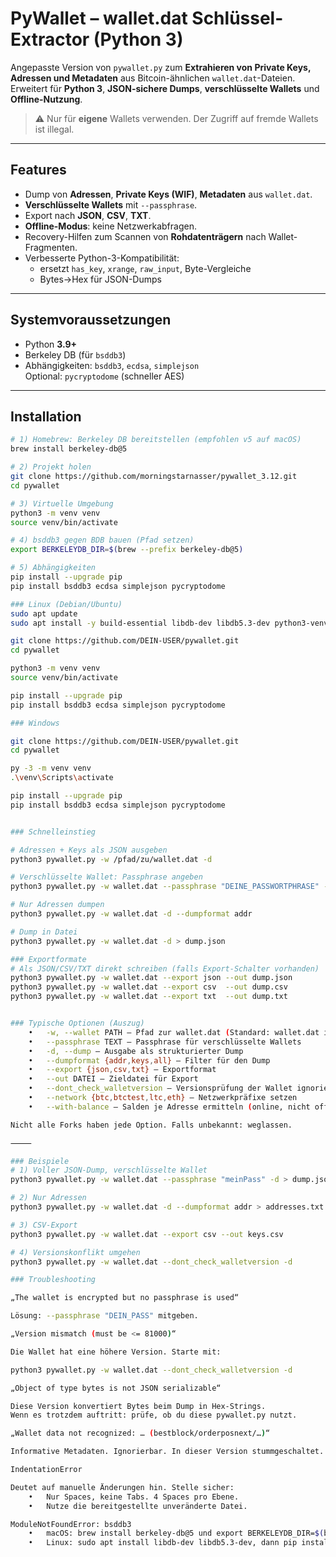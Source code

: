 # PyWallet – wallet.dat Schlüssel-Extractor (Python 3)

Angepasste Version von `pywallet.py` zum **Extrahieren von Private Keys, Adressen und Metadaten** aus Bitcoin-ähnlichen `wallet.dat`-Dateien.  
Erweitert für **Python 3**, **JSON-sichere Dumps**, **verschlüsselte Wallets** und **Offline-Nutzung**.

> ⚠️ Nur für **eigene** Wallets verwenden. Der Zugriff auf fremde Wallets ist illegal.

---

## Features

- Dump von **Adressen**, **Private Keys (WIF)**, **Metadaten** aus `wallet.dat`.
- **Verschlüsselte Wallets** mit `--passphrase`.
- Export nach **JSON**, **CSV**, **TXT**.
- **Offline-Modus**: keine Netzwerkabfragen.
- Recovery-Hilfen zum Scannen von **Rohdatenträgern** nach Wallet-Fragmenten.
- Verbesserte Python-3-Kompatibilität:
  - ersetzt `has_key`, `xrange`, `raw_input`, Byte-Vergleiche
  - Bytes→Hex für JSON-Dumps

---

## Systemvoraussetzungen

- Python **3.9+**
- Berkeley DB (für `bsddb3`)
- Abhängigkeiten: `bsddb3`, `ecdsa`, `simplejson`  
  Optional: `pycryptodome` (schneller AES)

---

## Installation

```bash
# 1) Homebrew: Berkeley DB bereitstellen (empfohlen v5 auf macOS)
brew install berkeley-db@5

# 2) Projekt holen
git clone https://github.com/morningstarnasser/pywallet_3.12.git
cd pywallet

# 3) Virtuelle Umgebung
python3 -m venv venv
source venv/bin/activate

# 4) bsddb3 gegen BDB bauen (Pfad setzen)
export BERKELEYDB_DIR=$(brew --prefix berkeley-db@5)

# 5) Abhängigkeiten
pip install --upgrade pip
pip install bsddb3 ecdsa simplejson pycryptodome

### Linux (Debian/Ubuntu)
sudo apt update
sudo apt install -y build-essential libdb-dev libdb5.3-dev python3-venv

git clone https://github.com/DEIN-USER/pywallet.git
cd pywallet

python3 -m venv venv
source venv/bin/activate

pip install --upgrade pip
pip install bsddb3 ecdsa simplejson pycryptodome

### Windows

git clone https://github.com/DEIN-USER/pywallet.git
cd pywallet

py -3 -m venv venv
.\venv\Scripts\activate

pip install --upgrade pip
pip install bsddb3 ecdsa simplejson pycryptodome


### Schnelleinstieg

# Adressen + Keys als JSON ausgeben
python3 pywallet.py -w /pfad/zu/wallet.dat -d

# Verschlüsselte Wallet: Passphrase angeben
python3 pywallet.py -w wallet.dat --passphrase "DEINE_PASSWORTPHRASE" -d

# Nur Adressen dumpen
python3 pywallet.py -w wallet.dat -d --dumpformat addr

# Dump in Datei
python3 pywallet.py -w wallet.dat -d > dump.json

### Exportformate
# Als JSON/CSV/TXT direkt schreiben (falls Export-Schalter vorhanden)
python3 pywallet.py -w wallet.dat --export json --out dump.json
python3 pywallet.py -w wallet.dat --export csv  --out dump.csv
python3 pywallet.py -w wallet.dat --export txt  --out dump.txt


### Typische Optionen (Auszug)
	•	-w, --wallet PATH – Pfad zur wallet.dat (Standard: wallet.dat im Arbeitsverzeichnis)
	•	--passphrase TEXT – Passphrase für verschlüsselte Wallets
	•	-d, --dump – Ausgabe als strukturierter Dump
	•	--dumpformat {addr,keys,all} – Filter für den Dump
	•	--export {json,csv,txt} – Exportformat
	•	--out DATEI – Zieldatei für Export
	•	--dont_check_walletversion – Versionsprüfung der Wallet ignorieren
	•	--network {btc,btctest,ltc,eth} – Netzwerkpräfixe setzen
	•	--with-balance – Salden je Adresse ermitteln (online, nicht offline)

Nicht alle Forks haben jede Option. Falls unbekannt: weglassen.

⸻

### Beispiele
# 1) Voller JSON-Dump, verschlüsselte Wallet
python3 pywallet.py -w wallet.dat --passphrase "meinPass" -d > dump.json

# 2) Nur Adressen
python3 pywallet.py -w wallet.dat -d --dumpformat addr > addresses.txt

# 3) CSV-Export
python3 pywallet.py -w wallet.dat --export csv --out keys.csv

# 4) Versionskonflikt umgehen
python3 pywallet.py -w wallet.dat --dont_check_walletversion -d

### Troubleshooting

„The wallet is encrypted but no passphrase is used“

Lösung: --passphrase "DEIN_PASS" mitgeben.

„Version mismatch (must be <= 81000)“

Die Wallet hat eine höhere Version. Starte mit:

python3 pywallet.py -w wallet.dat --dont_check_walletversion -d

„Object of type bytes is not JSON serializable“

Diese Version konvertiert Bytes beim Dump in Hex-Strings.
Wenn es trotzdem auftritt: prüfe, ob du diese pywallet.py nutzt.

„Wallet data not recognized: … (bestblock/orderposnext/…)“

Informative Metadaten. Ignorierbar. In dieser Version stummgeschaltet.

IndentationError

Deutet auf manuelle Änderungen hin. Stelle sicher:
	•	Nur Spaces, keine Tabs. 4 Spaces pro Ebene.
	•	Nutze die bereitgestellte unveränderte Datei.

ModuleNotFoundError: bsddb3
	•	macOS: brew install berkeley-db@5 und export BERKELEYDB_DIR=$(brew --prefix berkeley-db@5) vor pip install bsddb3.
	•	Linux: sudo apt install libdb-dev libdb5.3-dev, dann pip install bsddb3.
